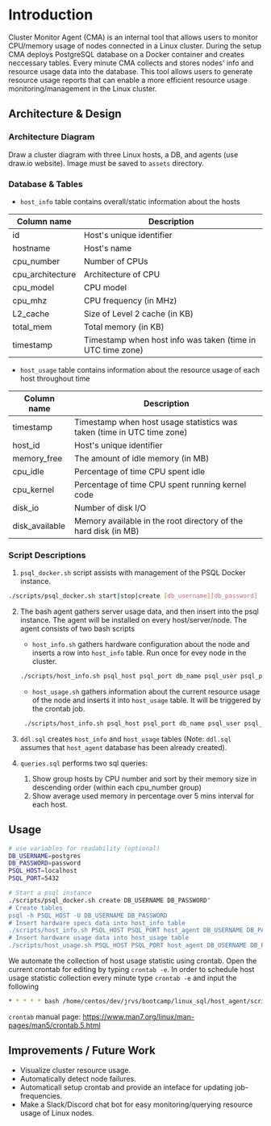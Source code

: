 # Introduction

Cluster Monitor Agent (CMA) is an internal tool that allows users to monitor CPU/memory usage of nodes connected in a Linux cluster.
During the setup CMA deploys PostgreSQL database on a Docker container and creates neccessary tables. Every minute CMA collects and stores 
nodes' info and resource usage data into the database. This tool allows users to generate resource usage reports that
can enable a more efficient resource usage monitoring/management in the Linux cluster.

## Architecture & Design
### Architecture Diagram
Draw a cluster diagram with three Linux hosts, a DB, and agents (use draw.io website). Image must be saved to `assets` directory.

### Database & Tables
- `host_info` table contains overall/static information about the hosts

| Column name      | Description                                                |
|------------------|------------------------------------------------------------|
| id               | Host's unique identifier                                   |
| hostname         | Host's name                                                |
| cpu_number       | Number of CPUs                                             |
| cpu_architecture | Architecture of CPU                                        |
| cpu_model        | CPU model                                                  |
| cpu_mhz          | CPU frequency (in MHz)                                     |
| L2_cache         | Size of Level 2 cache (in KB)                              |
| total_mem        | Total memory (in KB)                                       |
| timestamp        | Timestamp when host info was taken (time in UTC time zone) |

- `host_usage` table contains information about the resource usage of each host throughout time

| Column name    | Description                                                            |
|----------------|------------------------------------------------------------------------|
| timestamp      | Timestamp when host usage statistics was taken (time in UTC time zone) |
| host_id        | Host's unique identifier                                               |
| memory_free    | The amount of idle memory (in MB)                                      |
| cpu_idle       | Percentage of time CPU spent idle                                      |
| cpu_kernel     | Percentage of time CPU spent running kernel code                       |
| disk_io        | Number of disk I/O                                                     |
| disk_available | Memory available in the root directory of the hard disk (in MB)        |

### Script Descriptions

1. `psql_docker.sh` script assists with management of the PSQL Docker instance.
```bash
./scripts/psql_docker.sh start|stop|create [db_username][db_password]
```
2. The bash agent gathers server usage data, and then insert into the psql instance. The agent will be installed on every host/server/node. 
The agent consists of two bash scripts
    * `host_info.sh` gathers hardware configuration about the node and inserts a row into `host_info` table. 
    Run once for evey node in the cluster.
    
    ```bash
    ./scripts/host_info.sh psql_host psql_port db_name psql_user psql_password
    ```
    * `host_usage.sh` gathers information about the current resource usage of the node and inserts it into `host_usage` table.
     It will be triggered by the crontab job.
   ```bash
    ./scripts/host_info.sh psql_host psql_port db_name psql_user psql_password
    ```

3. `ddl.sql` creates `host_info` and `host_usage` tables (Note: `ddl.sql` assumes that `host_agent` database has been already created).
4. `queries.sql` performs two sql queries:
    1. Show group hosts by CPU number and sort by their memory size in descending order (within each cpu_number group)
    2. Show average used memory in percentage over 5 mins interval for each host.
 
## Usage

```bash
# use variables for readability (optional)
DB_USERNAME=postgres
DB_PASSWORD=password
PSQL_HOST=localhost
PSQL_PORT=5432

# Start a psql instance
./scripts/psql_docker.sh create DB_USERNAME DB_PASSWORD"
# Create tables
psql -h PSQL_HOST -U DB_USERNAME DB_PASSWORD
# Insert hardware specs data into host_info table
./scripts/host_info.sh PSQL_HOST PSQL_PORT host_agent DB_USERNAME DB_PASSWORD
# Insert hardware usage data into host_usage table
./scripts/host_usage.sh PSQL_HOST PSQL_PORT host_agent DB_USERNAME DB_PASSWORD
```

We automate the collection of host usage statistic using crontab.
Open the current crontab for editing by typing `crontab -e`. 
In order to schedule host usage statistic collection every minute type `crontab -e` and input the following

```bash
* * * * * bash /home/centos/dev/jrvs/bootcamp/linux_sql/host_agent/scripts/host_usage.sh localhost 5432 host_agent postgres password > /tmp/host_usage.log
```

`crontab` manual page: https://www.man7.org/linux/man-pages/man5/crontab.5.html

## Improvements / Future Work

- Visualize cluster resource usage.
- Automatically detect node failures.
- Automaticall setup crontab and provide an inteface for updating job-frequencies.
- Make a Slack/Discord chat bot for easy monitoring/querying resource usage of Linux nodes.
